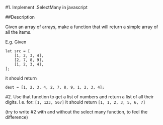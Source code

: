 #1. Implement .SelectMany in javascript

##Description

Given an array of arrays, make a function that will return a simple array of all the items.

E.g. Given

```
let src = [
    [1, 2, 3, 4],
    [2, 7, 8, 9],
    [1, 2, 3, 4],
];
```
it should return

```
dest = [1, 2, 3, 4, 2, 7, 8, 9, 1, 2, 3, 4];
```

#2. Use that function to get a list of numbers and return a list of all their digits.
I.e. for: `[1, 123, 567]` it should return `[1, 1, 2, 3, 5, 6, 7]`

(try to write #2 with and without the select many function, to feel the difference)

